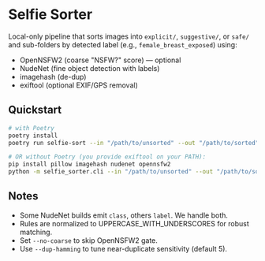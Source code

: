 # Selfie Sorter

Local-only pipeline that sorts images into `explicit/`, `suggestive/`, or `safe/`
and sub-folders by detected label (e.g., `female_breast_exposed`) using:
- OpenNSFW2 (coarse "NSFW?" score) — optional
- NudeNet (fine object detection with labels)
- imagehash (de-dup)
- exiftool (optional EXIF/GPS removal)

## Quickstart

```bash
# with Poetry
poetry install
poetry run selfie-sort --in "/path/to/unsorted" --out "/path/to/sorted"

# OR without Poetry (you provide exiftool on your PATH):
pip install pillow imagehash nudenet opennsfw2
python -m selfie_sorter.cli --in "/path/to/unsorted" --out "/path/to/sorted"
```

## Notes
- Some NudeNet builds emit `class`, others `label`. We handle both.
- Rules are normalized to UPPERCASE_WITH_UNDERSCORES for robust matching.
- Set `--no-coarse` to skip OpenNSFW2 gate.
- Use `--dup-hamming` to tune near-duplicate sensitivity (default 5).

